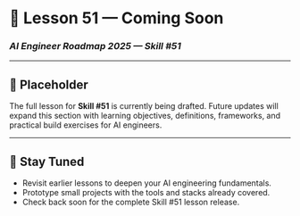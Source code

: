 # 🚧 Lesson 51 — Coming Soon

### *AI Engineer Roadmap 2025 — Skill #51*

---

## 🚧 Placeholder
The full lesson for **Skill #51** is currently being drafted. Future updates will expand this section with learning objectives, definitions, frameworks, and practical build exercises for AI engineers.

---

## 📌 Stay Tuned
* Revisit earlier lessons to deepen your AI engineering fundamentals.
* Prototype small projects with the tools and stacks already covered.
* Check back soon for the complete Skill #51 lesson release.
